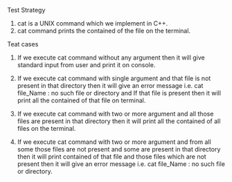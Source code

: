 Test Strategy      

1. cat is a UNIX command which we implement in C++.
2. cat command prints the contained of the file on the terminal.

Teat cases

1. If we execute cat command without any argument then it will give standard input from user and print it on console.

2. If we execute cat command with single argument and that file is not present in that directory then it will give an error message i.e.
	cat file_Name : no such file or directory and 
	If that file is present then it will print all the contained of that file on terminal.

3. If we execute cat command with two or more argument and all those files are present in that directory then it will print all the contained of all files on the terminal.

4. If we execute cat command with two or more argument and from all some those files are not present and some are present in that directory then it will print contained of that file
	and those files which are not present then it will give an error message i.e.
	cat file_Name : no such file or directory.